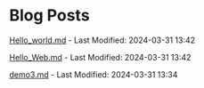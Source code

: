 # Blog Posts

[Hello_world.md](_posts/Hello_world.md) - Last Modified: 2024-03-31 13:42

[Hello_Web.md](_posts/Hello_Web.md) - Last Modified: 2024-03-31 13:42

[demo3.md](_posts/demo3.md) - Last Modified: 2024-03-31 13:34

